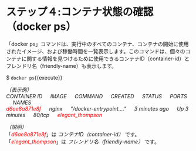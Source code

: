 # ステップ４:コンテナ状態の確認（docker ps）
「docker ps」コマンドは、実行中のすべてのコンテナ、コンテナの開始に使用されたイメージ、および稼働時間を一覧表示します。このコマンドは、個々のコンテナに関する情報を見つけるために使用できるコンテナID（container-id）とフレンドリ名（friendly-name）も表示します。

$ `docker ps`{{execute}}

*（表示例）*  
*CONTAINER ID &emsp; IMAGE &emsp; COMMAND &emsp; CREATED &emsp; STATUS &emsp; PORTS &emsp; NAMES*  
*<span style="color: red; ">d6ae8a871e8f</span> &emsp; nginx &emsp; "/docker-entrypoint.…" &emsp; 3 minutes ago &emsp; Up 3 minutes &emsp; 80/tcp &emsp; <span style="color: red; ">elegant_thompson</span>*  

*（説明）*  
「*<span style="color: red; ">d6ae8a871e8f</span>*」は *コンテナID（container-id）* です。  
「*<span style="color: red; ">elegant_thompson</span>*」は *フレンドリ名（friendly-name）* です。